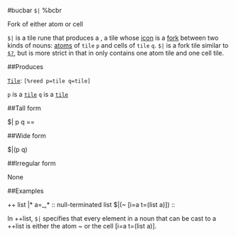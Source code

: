 #bucbar `$|` %bcbr

Fork of either atom or cell

`$|` is a tile rune that produces a , a tile whose [icon]() is a [fork]() between two kinds of nouns: [atoms]() of `tile` `p` and cells of `tile` `q`. `$|` is a fork tile similar to [`$?`](), but is more strict in that in only contains one atom tile and one cell tile.

##Produces

[`Tile`](): `[%reed p=tile q=tile]`

`p` is a [`tile`]()
`q` is a [`tile`]() 

##Tall form

$|  p
        q
    ==

##Wide form

$|(p q)

##Irregular form

None

##Examples

++  list  |*  a=_,*                                     ::  null-terminated list
              $|(~ [i=a t=(list a)])                        ::

In ++list, `$|` specifies that every element in a noun that can be cast to a ++list is either the atom ~ or the cell [i=a t=(list a)].

